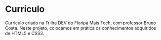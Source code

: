 # Curriculo
 Curriculo criado na Trilha DEV do Floripa Mais Tech, com professor Bruno Costa.
 Neste projeto, colocamos em prática os conhecimentos adquiridos de HTML5 e CSS3.
